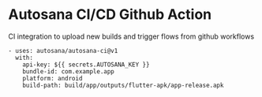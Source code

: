 # Autosana CI/CD Github Action
CI integration to upload new builds and trigger flows from github workflows

```
- uses: autosana/autosana-ci@v1
  with:
    api-key: ${{ secrets.AUTOSANA_KEY }}
    bundle-id: com.example.app
    platform: android
    build-path: build/app/outputs/flutter-apk/app-release.apk
```
